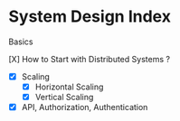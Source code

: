 # System Design Index


Basics

[X] How to Start with Distributed Systems ?

- [X] Scaling
    - [X] Horizontal Scaling
    - [X] Vertical Scaling

- [X] API, Authorization, Authentication 
